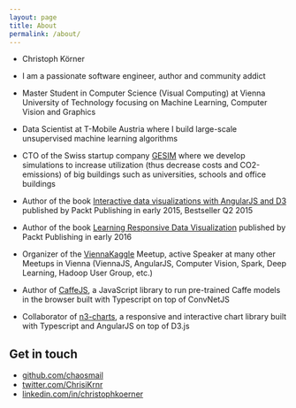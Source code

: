 ```yaml
---
layout: page
title: About
permalink: /about/
---
```


* Christoph Körner

* I am a passionate software engineer, author and community addict

* Master Student in Computer Science (Visual Computing) at Vienna University of Technology focusing on Machine Learning, Computer Vision and Graphics

* Data Scientist at T-Mobile Austria where I build large-scale unsupervised machine learning algorithms

* CTO of the Swiss startup company [GESIM](http://gesim.ch) where we develop simulations to increase utilization (thus decrease costs and CO2-emissions) of big buildings such as universities, schools and office buildings

* Author of the book [Interactive data visualizations with AngularJS and D3](https://www.packtpub.com/web-development/data-visualization-d3-and-angularjs) published by Packt Publishing in early 2015, Bestseller Q2 2015

* Author of the book [Learning Responsive Data Visualization](https://www.amazon.com/Learning-Responsive-Visualization-Christoph-Korner/dp/178588378X/) published by Packt Publishing in early 2016

* Organizer of the [ViennaKaggle](http://viennakaggle.github.io/) Meetup, active Speaker at many other Meetups in Vienna (ViennaJS, AngularJS, Computer Vision, Spark, Deep Learning, Hadoop User Group, etc.)

* Author of [CaffeJS](https://github.com/chaosmail/caffejs), a JavaScript library to run pre-trained Caffe models in the browser built with Typescript on top of ConvNetJS

* Collaborator of [n3-charts](https://github.com/n3-charts/line-chart), a responsive and interactive chart library built with Typescript and AngularJS on top of D3.js

## Get in touch

* [github.com/chaosmail](https://github.com/chaosmail)
* [twitter.com/ChrisiKrnr](https://twitter.com/ChrisiKrnr)
* [linkedin.com/in/christophkoerner](https://www.linkedin.com/in/christophkoerner)